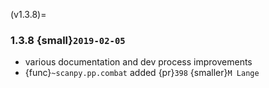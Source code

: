 (v1.3.8)=
### 1.3.8 {small}`2019-02-05`

- various documentation and dev process improvements
- {func}`~scanpy.pp.combat` added {pr}`398` {smaller}`M Lange`
